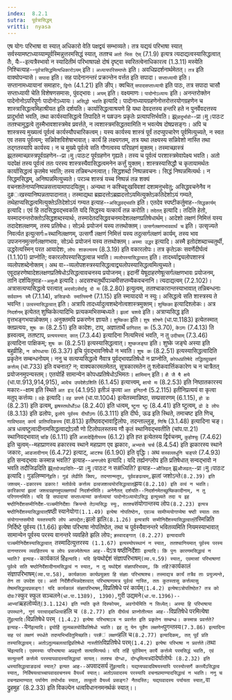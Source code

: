 ```yaml
---
index:  8.2.1
sutra:  पूर्वत्रासिद्धम्
vritti:  nyasa
---
```


एष योगः परिभाषा वा स्यात् अधिकारो वेति पक्षद्वयं सम्भाव्यते। तत्र यद्ययं परिभाषा स्यात् सर्वस्यामष्टाध्याय्याम्पूर्वस्मिन्नुत्तरमसिद्धं स्यात्, ततश्च `अतो भिस ऐस्` (7.1.9) इत्यत्र त्यदाद्यत्वस्यासिद्धत्वात् तैः, यैः--इत्यत्रैस्भावो न स्यादितीमं परिभाषापक्षे दोषं दृष्ट्वा स्वरितत्वेनाधिकारत्व (1.3.11) मस्येति निश्चित्याह--`पूर्वत्रासिद्धमित्यधिकारोऽयम्` इति। `अध्यायपरिसमाप्तेः` इति। अवधिप्रदर्शनार्थमेतत्। `तत्र` इति वाक्योपन्यासे। `सपादा` इति। सह पादेनानन्तरं प्रक्रान्तेन वर्त्तत इति सपादा। `सप्ताध्यायी` इति। सप्तानामध्यायानां समाहारः, `द्विगोः` (4.1.21) इति ङीप्। क्वचित् `सपादसप्ताध्यायी` इति पाठः, तत्र सपादा चासौ सप्ताध्यायी चेति विशेषणसमासः, पुंवद्भावः। `अयम्` इति। वक्ष्यमाणः। `पादोनोऽध्यायः` इति। अनन्तरोक्तेन पादेनोनोऽपरिपूर्णः पादोनोऽध्यायः। `असिद्धो भवति` इत्यादि। पादोनाध्यायग्रहणेनोत्तरोत्तरयोगग्रहणेन च शास्त्रासिद्धत्वमिहाश्रीयत इति दर्शयति। कार्यासिद्धत्वाश्रयणे हि यथा देवदत्तस्य हन्तरि हते न पुनर्वेवदत्तस्य प्रादुर्भावो भवति, तथा कार्यस्यासिद्धत्वे तिपादिते न प#उनः प्रकृतेः प्रत्यापत्तिर्भवति। झ्र्`प्रादुर्भावो`--प्रा।मु।पाठःट ततश्चामुद्धत्वे तुस्मैभावशास्त्रमेव प्रवर्त्तते, न त्वशास्त्रमसिद्धतवामिति न भवत्येष दोषप्रसङ्गः। अपि च शास्त्रस्य मुख्यत्वं पूर्वत्वं कार्यस्यौपचारिकत्वम्। यस्य कार्यस्य शास्त्रं पूर्वं तदप्युपचारेण पूर्वमित्युच्यते, न स्वत एव तसय पूर्वत्वम्; सन्निवेशविशेषाभावात्। कार्यं हि लक्ष्यगतम्, तत्र यथा लक्ष्यस्य सन्निवेशो नास्ति तथा तद्गतस्यापि कार्यस्य। न च मुख्ये पूर्वत्वे सति गौणत्वस्य परिग्रहणं मुक्तम्। तस्माच्छास्त्रं झ्र्तस्माच्छास्त्रपूर्वग्रहणेन--प्रा।मु।पाठःट पूर्वग्रहणेन गृह्यते। तस्य च पूर्वत्वं परशास्त्रमेवापेक्ष्य भवति। अतो यदपेक्षं तस्य पूर्वत्वं ततः परस्य शास्त्रस्यैवासिद्धत्वमनेन कर्त्तुं युक्तम्। शास्त्रस्यासिद्धौ च कृतायामर्थतः कार्यासिद्धत्वं कृतमेव भवति; तस्य तन्निबन्धनत्वात्। सिद्धशब्दो निष्पन्नवचनः। सिद्धं निष्पन्नमित्यर्थः। न सिद्धमसिद्धम्, अनिष्पन्नमित्युच्यते। परञ्च शास्त्रं यच्च निष्पन्नं तन्न शक्यं वचनशतेनाप्यनिष्पन्नसत्तायामापादयितुम्। अन्यथा न कश्चिद्दुःखविवशां दशामनुभवेतु; असिद्धवचनेनैव न दु#ःखस्यानिष्पन्नतापादानात्। तस्माद्यथा ब्रह्मदत्तोऽब्रह्मदत्तोऽयमित्युक्तेऽकतिदेशोऽयं गम्यते, तथेहाप्यसिद्धत्वमित्युक्तेऽतिदेशोऽयं गम्यत इत्याह--`असिद्धवद्भवति` इति। एतदेव स्पष्टीकर्तुमाह--`सिद्धकार्यम्` इत्यादि। एवं हि तदसिद्धवद्भवकति यदि सिद्धस्य यत्कार्यं तन्न करोति।
`तदेतत्` इत्यादि। तदिति हेतो, यस्मादनन्तरोक्तोऽसिद्धशब्दस्यार्थः, तस्मादेतदसिद्धवचनमादेशलक्षणप्रतिषेधार्थम्। आदेशो लक्षणं निमित्तं यस्य तदादेशलक्षणम्, तस्य प्रतिषेधः। सोऽर्थः प्रयोजनं यस्य तत्तथोक्तम्। `उत्सर्गलक्षणभाववार्थं च` इति। उत्सृज्यते निवर्त्यत इत्युत्सर्गः=स्थानिलक्षणम्, उत्सर्गौ लक्षणं निमित्तं यस्य तदुत्सर्गलक्षणं कार्यम्, तस्य भाव उपजननमुत्सर्गलक्षणभावः, सोऽर्थः प्रयोजनं यस्य तत्तथोक्तम्। `अस्मा उद्धर` इत्यादि। अस्मै इतोदंशब्दाच्चतुर्थी, उद्धरेत्यस्मिन् परत आयादेशः, `लोपः शाकल्यस्य` (8.3.19) इति वकारलोपः। तत्र कृतेऽकः सवर्णेदीर्घत्वं (1.1.101) प्राप्नोति; वकारलोपस्यासिद्धत्वान्न भवति। `व्यलोपस्यासिद्धत्वात्` इति। तादर्थ्याद्व्यलोपशास्त्रं व्यलोपशब्देनोक्तम्। अथ वा--व्यलोपशस्त्रस्यासिद्धत्वाद्व्यलोपस्यासिद्धत्वमित्युच्यते। एवूदाहरणेष्वादेशलक्षणप्रतिषेधोऽसिद्धत्वावचनस्य प्रयोजनम्। इदानीं येषूदाहरणेषूत्सर्गलक्षणभावः प्रयोजनम्, तानि दर्शयितुमाह--`अमुध्मै` इत्यादि। अदसश्चतुर्थीपञ्चमीसप्तम्यैकवचनानि। त्यदाद्यत्वम् (7.2.102)। अत्रासत्यप्यसिद्धत्वे परत्वात् `अदसोऽसेर्दादु दो मः` (8.2.80) इत्युत्वम्, ततश्चाकारान्तस्याभावात् तन्निबन्धनाः `सर्ववाम्नः स्मै` (7.1.14), `ङसिङ्योः स्मात्स्मिनौ` (7.1.15) इति स्मायादयो न स्युः। असिद्धत्वे सति शास्त्रस्य ते भवन्ति। `उत्वस्यासिद्धत्वात्` इति। अत्रापि तादर्ध्यादुत्वशब्देनोत्वशास्त्रमुक्तम्।
`शुष्किका` इत्यादिश्लोकः। अत्र `निदर्शनम्` इत्येतत् शुष्किकेत्यादिभिः प्रत्यकमभिसम्बध्यते। `झलां चश्त्वे` इति। अत्राप्यसिद्ध इति वृत्तभङ्गभयान्नोक्तम्। अनुक्तमपि प्रकरणेन ज्ञायते।
`शुष्किका` इति। `शुष शोषणे` (धा.पा.1183) इत्येतस्मात् क्तप्रत्ययः, `शुषः कः` (8.2.51) इति कादेशः, टाप्, अज्ञातार्थे `प्रागिवात् कः` (5.3.70), `केऽणः` (7.4.13) ति ह्रस्वत्वम्, ततष्टाप्, `प्रत्ययस्यात् कात्` (7.3.44) इत्यादिना नित्यमित्त्वं भवति, न तु `उदीचाम्` (7.3.46) इत्यादिना पाक्षिकम्; `शुषः कः` (8.2.51) इत्यस्यासिद्धत्वात्।
`शुष्कजङ्घा` इति। शुष्के जङ्घे अस्या इति बहुव्रीहिः, `न कोपधायाः` (6.3.37) इचि पुंवद्भावनिषेधो न भवति। `शुषः कः` (8.2.51) इत्यस्यासिद्धत्वादिति प्रकृतेन सम्बन्धनोयम्। ननु च सत्यप्यसिद्धत्वे नैवात्र पूर्वद्भावप्रतिषेधो न प्राप्नोति, `कोपधप्रतिषेदे तद्धितवुग्रहणं कर्त्तव्य्` (धा.733) इति वचनात्? न; वाक्यकारमतमेतत्, सूत्रकारमतेन तु श्लोकवार्त्तिककारेण च न चात्रैतत् प्रयोजनमुपन्यस्तम्। एतयोर्हि सामान्येन कोपधप्रतिषेधोऽभिमतः।
`क्षामिमान्` इति। `क्षै जै षै क्षये` (धा.पा.913,914,915), `आदेच उपदेशेऽशिति` (6.1.45) इत्यात्त्वम्, `क्षायो मः` (8.2.53) इति निष्ठातकारस्य मकारः--क्षाम इति स्थिते `अत इञ्` (4.1.95) इतीञं कृत्वा `अत इनिठनौ` (5.2.115) इतीनिप्रत्ययं वा कृत्वा मतुप् कर्त्तव्यः।
`वहेः` इत्यादि। `वह प्रापणे` (धा.पा.1004) इत्येतस्मान्निष्ठा, सम्प्रसारणम् (6.1.15), `हो डः` (8.2.31) इति ढत्वम्, `झषस्तथोर्धोऽधः` (8.2.40) इति धत्वम्, `ष्टुना ष्टुः` (8.4.41) इति ष्टुत्वम्, `ढो ढे लोपः` (8.3.13) इति ढलोपः, `ढ्रलोपे पूर्वस्य दीर्घोऽणः` (6.3.111) इति दीर्घः, ऊढ इति स्थिते, तमाचष्ट इति णिच्, `णाविष्ठवत् कार्य प्रातिपदिकस्य` (वा.813) इतीष्ठवद्भावाट्टिलोपः, तदन्ताल्लुङ्, `णिश्रि` (3.1.48) इत्यादिना चङ्। अत्र धत्वष्टुत्वादीनामसिद्धत्वाद्योऽसौ णो टिलोपलस्तस्य णौ कृतं स्थानिवद्भवतीति (चांप.पा.21) स्थानिवद्भावात् `चङि` (6.1.11) इति `अजादेर्द्वितीयस्य` (6.1.2) इति ह्त इत्येतस्य द्विर्वचनम्, `कुहोश्चुः` (7.4.62) इति चुत्वम्--महाप्राणस्य हकारस्य स्थाने महाप्राण एव झकारः, `अभ्यासे चर्च` (8.4.54) इति झकारस्य स्थाने जकारः, `आडजादीनाम्` (6.4.72) इत्याट्, `आटश्च` (6.1.90) इति वृद्धिः। अथ `सस्वल्लधुनि चङ्परे` (7.4.93) इति सन्वद्भावः कस्मान्न भवति? इत्याह--`अनग्लोपे` इत्यादि। यदि तर्ह्यनग्लोप इति प्रतिषेधात् सन्वद्भावो न भवति तदौजिढदिति झ्र्`तदोजढदिति`--प्रा।मु।पाठःट न स#ध्यिति? इत्याह--`औजिढत्` झ्र्`औजढत्`--प्रा।मु।पाठःट इत्यादि।
गुडलिण्मान्` इति। गुडं लेढीति क्विप्, तदन्तान्मतुप्, पूर्ववङढत्वम्, `झलां जशोऽन्ते` (8.2.39) इति जश्त्वम्--ढकारस्य डकारः! मतोर्वत्वे कर्त्तव्य ढत्वजशत्वयोरसिद्धत्वात् `झयः` (8.2.10) इति वत्वं न भवति। कारिकायां झलां जश्त्वग्रहणमुपलक्षणार्थं निदर्शनमिति। अनेनैतत् दर्शयति--निदर्शनमेतच्छुष्किकादीनाम्, न तु परिगणनमिति।
यदि हि सपादायां सप्ताध्याय्यां कर्त्तव्यायां पादोनोऽध्यायोऽसिद्ध इत्युच्यते तदा य इह षष्ठीनिर्देशसप्मीनिर्देश-पञ्चमीनिर्देशाः क्रियन्ते तेऽप्यसिद्धः स्युः, ततश्च `संयोगान्तस्य लोपः` (8.2.23) इत्यत्र षष्ठीनिर्देशस्यासिद्धत्वात् `षष्ठी स्यानेयोगा` (1.1.49) इत्येषा नोपतिष्ठेन, एवञ्च सामीप्ययोगाप्येषा षष्ठी स्यातः ततः संयोगान्तसमीपो यस्तस्यापि लोप आपद्येत; `झलो झलि` (8.1.26) इत्यत्रापि सप्मीनिर्देशस्यासिद्धत्वात् `तस्मिन्निति निर्दिष्टे पूर्वस्य (1.1.66) इत्येषा परिभाषा नोपतिष्ठेत, तथा च पूर्वस्यैवानन्तरे भवितव्यमिति नियमस्याभावात् सामान्येन पूर्वस्य परस्य वानन्तरे व्यवहिते झलि लोपः; `ह्रस्वादङ्गात् (8.2.27) इत्यादावपि पञ्चमीनिर्देशस्यासिद्धत्वात् `तस्मादित्युत्तरस्य` (1.1.67) इत्यस्योपस्थानं न स्यात्, ततश्चानियमात् पूर्वस्य परस्य वानन्तरस्य व्यवहितस्य च लोपः प्रसज्येतेत्यत आह--`येऽत्र षष्ठीनिर्देशाः` इत्यादि। किं पुनः कारणमसिद्धत्वं न भवति? इत्याह--`कार्यकालं हि` इत्यादि। यदि हि `यथोर्द्दशं संज्ञापरिभाषम्` (व्या.प.59) स्यात्, एवमासां परिभाषाणां पूर्वत्वे सति षष्ठोनिर्देशादीनामसिद्धत्वं न स्यात्, न तु यथोद्देशं संज्ञापरिभावम्, किं तर्हि? `कार्यकालं संज्ञापरिभाषम्` (व्या.पा.58), कार्यकालाः कार्यप्रयुक्ता हि संज्ञाः परिभाषाश्च। तस्माद्यत्र कार्यं तत्रैव ताः प्रयुज्यन्ते, तेन ता उपदेश एव। अतो निर्देशैरभिन्नदेशत्वात् परिभाषाणामत्र पूर्वत्वं नास्ति, ततः कुतस्तासु कर्त्तव्यासु तेषामसिद्धत्वप्रसङ्गः! यदि कार्यकालं संज्ञापरिभाषम्, `विप्रतिषेधे परं कार्यम्` (1.4.2) इत्येषाऽत्रोपतिष्ठेत? तत्र को दोवः? `स्फुर स्फुल सञ्चलने` (धा.पा.1389), 1390), `गुरी उद्यमने` (धा.पा.1396)--आभ्यां `ऋहलोर्व्यत्` (3.1.124) इति ण्यति कृते दिस्फोयम्, अवगोर्यमिति न सिध्येत्। अस्या हि परिभाषाया उपस्थाने, गुणं परत्वाद्बाधित्वा `हलि च` (8.2.77) इति दीर्घत्वं प्राप्नोतीत्यत आह--`विप्रतिषेधे परमित्येषा तु` इत्यादि। `विप्रतिषेधे परम्` (1.4.2) इत्येषा परिभाषाऽत्र न प्रवर्त्तत इति प्रकृतेन सम्बन्धः। कस्मान्न प्रवर्त्तते? इत्याह--`येन` इत्यादि। द्वयोर्हि तुल्यबलयोर्विप्रतिषेधो भवति। इह तु येन पूर्वेण लक्षणेन `पुगन्तस्य` (7.3.86) इत्यादिना सह परं लक्षणं स्पर्धते तदप्यभिभवितुमिच्छति। पर#ं लक्षणं `हलि च` (8.2.77) इत्यादिकम्, तत् पूर्वं प्रति तस्यासिद्धत्वम्। अतोऽतुल्यबलत्वाद्विप्रतिषेधो नास्तीति `विप्रतिषेधे परम्` (1.4.2) इत्येषा परिभाषा न प्रवर्त्तते। `तथा च` इत्यादि। एवमस्याः परिभाषाया अप्रवृत्तौ सत्यामित्यर्थः। यदि तर्हि पूर्वस्मिन् कार्ये कर्त्तव्ये परमसिद्धं भवति, एवं सत्युत्सर्गे कर्त्तव्ये परस्यापवादस्यासिद्धत्वां सायत्। ततश्च दोग्धा, दोग्धृमित्यत्र `दादेर्घातोर्घः` (8.2.32) इति धस्यासिद्धत्वाङढत्वं स्यात्? इत्यत आह--`अपवादसर्य तु` इत्यादि। यद्यप्यपवादविषयस्यापि परस्योत्सर्गे कर्त्व्येऽसिद्धत्व स्यात्, निर्विषयत्वाच्चापवादवचनस्य वैयर्थ्यं स्यात्। अतोऽपवादस्य परस्यापि वचनप्रामाण्यादसिद्धत्वं न भवति। ननु च वचनप्रामाण्यात् पर्यायेण तयोर्भावः स्यात्, तत्कुतो वैयर्थ्य प्रसङ्ग? नैतदस्ति; यद्यपवादस्य पर्यायता स्यात्, `वा द्रुहमुह` (8.2.33) इति विकल्पेन धत्वविधाननमनर्थकं स्यात्।।

